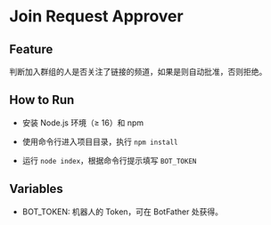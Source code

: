 # Join Request Approver

## Feature

判断加入群组的人是否关注了链接的频道，如果是则自动批准，否则拒绝。

## How to Run

- 安装 Node.js 环境（≥ 16）和 npm

- 使用命令行进入项目目录，执行 `npm install`

- 运行 `node index`，根据命令行提示填写 `BOT_TOKEN`

## Variables

- BOT_TOKEN: 机器人的 Token，可在 BotFather 处获得。
